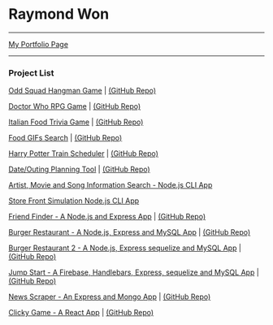 # Raymond Won
-----------------------------------------

[My Portfolio Page](
https://raywon123.github.io/portfolio.html )

-----------------------------------------

### Project List

[Odd Squad Hangman Game](
https://raywon123.github.io/Word-Guess-Game/ )  |  [(GitHub Repo)](
https://github.com/raywon123/Word-Guess-Game )

[Doctor Who RPG Game](
https://raywon123.github.io/unit-4-game/ )  |  [(GitHub Repo)](
https://github.com/raywon123/unit-4-game )

[Italian Food Trivia Game](
https://raywon123.github.io/TriviaGame/ )  |  [(GitHub Repo)](
https://github.com/raywon123/TriviaGame )

[Food GIFs Search](
https://raywon123.github.io/giftastic/ )  |  [(GitHub Repo)](
https://github.com/raywon123/giftastic )

[Harry Potter Train Scheduler](
https://raywon123.github.io/train-scheduler/ )  |  [(GitHub Repo)](
https://github.com/raywon123/train-scheduler )

[Date/Outing Planning Tool](
https://raywon123.github.io/onestop/ )  |  [(GitHub Repo)](
https://github.com/raywon123/onestop )

[Artist, Movie and Song Information Search - Node.js CLI App](
https://github.com/raywon123/liri-node-app )

[Store Front Simulation Node.js CLI App](
https://github.com/raywon123/inventorydb )

[Friend Finder - A Node.js and Express App](
https://evening-temple-72106.herokuapp.com/ )  |  [(GitHub Repo)](
https://github.com/raywon123/FriendFinder )

[Burger Restaurant - A Node.js, Express and MySQL App](
https://cryptic-everglades-87777.herokuapp.com/ )  |  [(GitHub Repo)](
https://github.com/raywon123/burger )

[Burger Restaurant 2 - A Node.js, Express sequelize and MySQL App](
https://cryptic-reef-59093.herokuapp.com/ )  |  [(GitHub Repo)](
https://github.com/raywon123/burger-seq )

[Jump Start - A Firebase, Handlebars, Express, sequelize and MySQL App](
https://jump-start.herokuapp.com/ )  |  [(GitHub Repo)](
https://github.com/raywon123/project2 )

[News Scraper - An Express and Mongo App](
https://shrouded-beyond-16448.herokuapp.com/ )  |  [(GitHub Repo)](
https://github.com/raywon123/newsreader )

[Clicky Game - A React App](
https://raywon123.github.io/picturepicker/ )  |  [(GitHub Repo)](
https://github.com/raywon123/picturepicker )